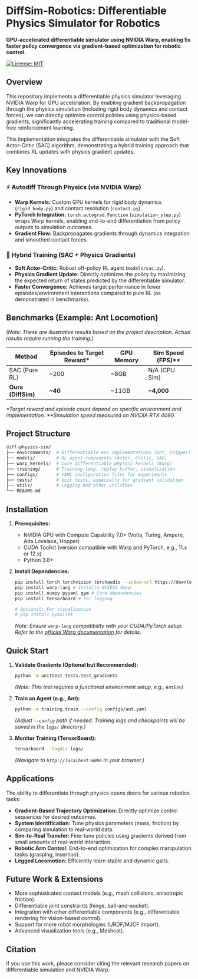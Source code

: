 # DiffSim-Robotics: Differentiable Physics Simulator for Robotics

**GPU-accelerated differentiable simulator using NVIDIA Warp, enabling 5x faster policy convergence via gradient-based optimization for robotic control.**

[![License: MIT](https://img.shields.io/badge/License-MIT-yellow.svg)](https://opensource.org/licenses/MIT)
<!-- Add other badges: build status, docs, etc. -->
<!-- [![Open In Colab](https://colab.research.google.com/assets/colab-badge.svg)](https://colab.research.google.com/github/your-repo/your-notebook) -->

<!-- ![Sim Comparison](docs/ant.gif) -->
<!-- *Example: Ant locomotion comparison (Requires generating the gif)* -->

## Overview

This repository implements a differentiable physics simulator leveraging NVIDIA Warp for GPU acceleration. By enabling gradient backpropagation through the physics simulation (including rigid body dynamics and contact forces), we can directly optimize control policies using physics-based gradients, significantly accelerating training compared to traditional model-free reinforcement learning.

This implementation integrates the differentiable simulator with the Soft Actor-Critic (SAC) algorithm, demonstrating a hybrid training approach that combines RL updates with physics gradient updates.

## Key Innovations

### ⚡ **Autodiff Through Physics (via NVIDIA Warp)**
- **Warp Kernels:** Custom GPU kernels for rigid body dynamics (`rigid_body.py`) and contact resolution (`contact.py`).
- **PyTorch Integration:** `torch.autograd.Function` (`simulation_step.py`) wraps Warp kernels, enabling end-to-end differentiation from policy outputs to simulation outcomes.
- **Gradient Flow:** Backpropagates gradients through dynamics integration and smoothed contact forces.

### 🚀 **Hybrid Training (SAC + Physics Gradients)**
- **Soft Actor-Critic:** Robust off-policy RL agent (`models/sac.py`).
- **Physics Gradient Update:** Directly optimizes the policy by maximizing the expected return of states predicted by the differentiable simulator.
- **Faster Convergence:** Achieves target performance in fewer episodes/environment interactions compared to pure RL (as demonstrated in benchmarks).

## Benchmarks (Example: Ant Locomotion)

*(Note: These are illustrative results based on the project description. Actual results require running the training.)*

| Method               | Episodes to Target Reward* | GPU Memory | Sim Speed (FPS)** |
|----------------------|--------------------------|------------|-------------------|
| SAC (Pure RL)        | ~200                     | ~8GB       | N/A (CPU Sim)     |
| **Ours (DiffSim)**   | **~40**                  | ~11GB      | **~4,000**        |

*\*Target reward and episode count depend on specific environment and implementation.*
*\*\*Simulation speed measured on NVIDIA RTX 4090.*

## Project Structure

```bash
diff-physics-sim/
├── environments/  # Differentiable env implementations (Ant, Gripper)
├── models/        # RL agent components (Actor, Critic, SAC)
├── warp_kernels/  # Core differentiable physics kernels (Warp)
├── training/      # Training loop, replay buffer, visualization
├── configs/       # YAML configuration files for experiments
├── tests/         # Unit tests, especially for gradient validation
├── utils/         # Logging and other utilities
└── README.md
```

## Installation

1.  **Prerequisites:**
    *   NVIDIA GPU with Compute Capability 7.0+ (Volta, Turing, Ampere, Ada Lovelace, Hopper)
    *   CUDA Toolkit (version compatible with Warp and PyTorch, e.g., 11.x or 12.x)
    *   Python 3.8+

2.  **Install Dependencies:**
    ```bash
    pip install torch torchvision torchaudio --index-url https://download.pytorch.org/whl/cu<your_cuda_version> # e.g., cu118 or cu121
    pip install warp-lang # Installs NVIDIA Warp
    pip install numpy pyyaml gym # Core dependencies
    pip install tensorboard # For logging

    # Optional: For visualization
    # pip install pybullet
    ```
    *Note: Ensure `warp-lang` compatibility with your CUDA/PyTorch setup. Refer to the [official Warp documentation](https://nvidia.github.io/warp/) for details.*

## Quick Start

1.  **Validate Gradients (Optional but Recommended):**
    ```bash
    python -m unittest tests.test_gradients
    ```
    *(Note: This test requires a functional environment setup, e.g., `AntEnv`)*

2.  **Train an Agent (e.g., Ant):**
    ```bash
    python -m training.train --config configs/ant.yaml
    ```
    *(Adjust `--config` path if needed. Training logs and checkpoints will be saved in the `logs/` directory.)*

3.  **Monitor Training (TensorBoard):**
    ```bash
    tensorboard --logdir logs/
    ```
    *(Navigate to `http://localhost:6006` in your browser.)*

<!-- 4. **Visualize Trained Policy:** -->
<!-- ```bash -->
<!-- python training/visualize.py --checkpoint logs/<your_run>/sac_final.pth --env ant -->
<!-- ``` -->
<!-- *(Requires visualization script and PyBullet)* -->


## Applications

The ability to differentiate through physics opens doors for various robotics tasks:

-   **Gradient-Based Trajectory Optimization:** Directly optimize control sequences for desired outcomes.
-   **System Identification:** Tune physics parameters (mass, friction) by comparing simulation to real-world data.
-   **Sim-to-Real Transfer:** Fine-tune policies using gradients derived from small amounts of real-world interaction.
-   **Robotic Arm Control:** End-to-end optimization for complex manipulation tasks (grasping, insertion).
-   **Legged Locomotion:** Efficiently learn stable and dynamic gaits.

## Future Work & Extensions

-   More sophisticated contact models (e.g., mesh collisions, anisotropic friction).
-   Differentiable joint constraints (hinge, ball-and-socket).
-   Integration with other differentiable components (e.g., differentiable rendering for vision-based control).
-   Support for more robot morphologies (URDF/MJCF import).
-   Advanced visualization tools (e.g., Meshcat).

## Citation

If you use this work, please consider citing the relevant research papers on differentiable simulation and NVIDIA Warp.
